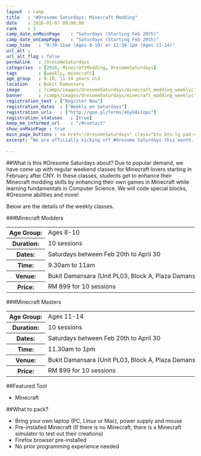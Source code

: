 ```yaml
---
layout	: camp
title 	: "#Oresome Saturdays: Minecraft Modding"
date  	: 2016-01-07 09:00:00
rank    : 1
camp_date_onMainPage 	: "Saturdays (Starting Feb 20th)"
camp_date_onCampPage 	: "Saturdays (Starting Feb 20th)"
camp_time	: "9:30-11am (Ages 8-10) or 11:30-1pm (Ages 11-14)"
url_alt : 
url_alt_flag : false
permalink   : /OresomeSaturdays
categories  : [2016, MinecraftModding, OresomeSaturdays]
tags    	: [weekly, minecraft]
age_group 	: 8-10, 11-14 years old
location	: Bukit Damansara
image		: /camps/images/OresomeSaturdays/minecraft_modding_weeklyclass_mainPage.png
banner		: /camps/images/OresomeSaturdays/minecraft_modding_weeklyclass_banner.png
registration_text : ["Register Now"]
registration_dates	: ["Weekly on Saturdays"]
registration_urls	: ["http://goo.gl/forms/4GyG8sIopc"]
registration_statuses	: [true]
keep_me_informed_url	: "/#contact"
show_onMainPage : true
main_page_buttons : <a href="/OresomeSaturdays" class="btn btn-lg pad-c btn-primary-pale" target="_blank">Learn more</a>
excerpt: "We are officially kicking off #Oresome Saturdays this month. This regular class focused on Minecraft will run every Saturday"
 
---
```


##What is this #Oresome Saturdays about?
Due to popular demand, we have come up with regular weekend classes for Minecraft lovers starting in February after CNY. In these classes, students get to enhance their Minecraft modding skills by enhancing their own games in Minecraft while learning fundamentals in Computer Science. We will code special blocks, #Oresome abilities and more!

Below are the details of the weekly classes.

###Minecraft Modders
<table style="white-space: nowrap">
    <col width="13%" />
    <col width="87%" />
    <tr>
        <th>Age Group:</th>
        <td>Ages 8-10</td>
    </tr>
    <tr>
        <th>Duration:</th>
        <td>10 sessions</td>
    </tr>
    <tr>
        <th>Dates:</th>
        <td>Saturdays between Feb 20th to April 30</td>
    </tr>
    <tr>
        <th>Time:</th>
        <td>9.30am to 11am </td>
    </tr>
    <tr>
        <th>Venue:</th>
        <td>Bukit Damansara (Unit PL03, Block A, Plaza Damansara, Damansara Heights)</td>
    </tr>
    <tr>
        <th>Price:</th>
        <td>RM 899 for 10 sessions </td>
    </tr>
</table>



###Minecraft Masters
<table style="white-space: nowrap">
    <col width="13%" />
    <col width="87%" />
    <tr>
        <th>Age Group:</th>
        <td>Ages 11-14 </td>
    </tr>
    <tr>
        <th>Duration:</th>
        <td>10 sessions </td>
    </tr>
    <tr>
        <th>Dates:</th>
        <td>Saturdays between Feb 20th to April 30</td>
    </tr>
    <tr>
        <th>Time:</th>
        <td>11.30am to 1pm </td>
    </tr>
    <tr>
        <th>Venue:</th>
        <td>Bukit Damansara (Unit PL03, Block A, Plaza Damansara, Damansara Heights)</td>
    </tr>
    <tr>
        <th>Price:</th>
        <td>RM 899 for 10 sessions </td>
    </tr>
</table>

   
##Featured Tool
* Minecraft

##What to pack?
* Bring your own laptop (PC, Linux or Mac), power supply and mouse
* Pre-installed Minecraft (If there is no Minecraft, there is a Minecraft simulator to test out their creations)
* Firefox browser pre-installed
* No prior programming experience needed

